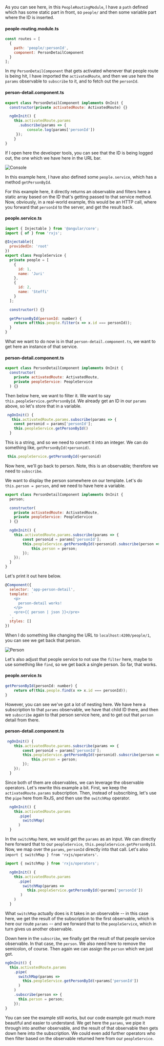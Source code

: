 As you can see here, in this `PeopleRoutingModule`, I have a `path` defined which has some static part in front, so `people/` and then some variable part where the ID is inserted.

#### people-routing.module.ts
```javascript
const routes = [
  {
    path: 'people/:personId',
    component: PersonDetailComponent
  }
];
```

In my `PersonDetailComponent` that gets activated whenever that people route is being hit, I have imported the `activatedRoute`, and then we use here the `params` observable to `subscribe` to it, and to fetch out the `personId`.

#### person-detail.component.ts
```javascript
export class PersonDetailComponent implements OnInit {
  constructor(private activatedRoute: ActivatedRoute) {}

  ngOnInit() {
    this.activatedRoute.params
      .subscribe(params => {
          console.log(params['personId'])
     });
    }
}
```

If I open here the developer tools, you can see that the ID is being logged out, the one which we have here in the URL bar. 

![Console](https://res.cloudinary.com/dg3gyk0gu/image/upload/v1543355066/transcript-images/angular-forward-url-parameters-to-an-angular-service-to-retrieve-the-desired-data-console.png)

In this example here, I have also defined some `people.service`, which has a method `getPersonById`.

For this example here, it directly returns an observable and filters here a static array based on the ID that's getting passed to that service method. Now, obviously, in a real-world example, this would be an HTTP call, where you forward that `personId` to the server, and get the result back.

#### people.service.ts
```javascript
import { Injectable } from '@angular/core';
import { of } from 'rxjs';

@Injectable({
  providedIn: 'root'
})
export class PeopleService {
  private people = [
    {
      id: 1,
      name: 'Juri'
    },
    {
      id: 2,
      name: 'Steffi'
    }
  ];

  constructor() {}

  getPersonById(personId: number) {
    return of(this.people.filter(x => x.id === personId));
  }
}
```

What we want to do now is in that `person-detail.component.ts`, we want to get here an instance of that service. 

#### person-detail.component.ts
```javascript
export class PersonDetailComponent implements OnInit {
  constructor(
    private activatedRoute: ActivatedRoute,
    private peopleService: PeopleService
  ) {}
```

Then below here, we want to filter it. We want to say `this.peopleService.getPersonById`. We already get an ID in our `params` above, so let's store that in a variable.

```javascript
 ngOnInit() {
   this.activatedRoute.params.subscribe(params => {
    const personid = params['personId'];
    this.peopleService.getPersonById()
  }
```

This is a string, and so we need to convert it into an integer. We can do something like, `getPersonById(+personid)`.

```javascript
 this.peopleService.getPersonById(+personid)
```

Now here, we'll go back to person. Note, this is an observable; therefore we need to `subscribe`.

We want to display the person somewhere on our template. Let's do `this.person = person`, and we need to have here a variable. 

```javascript
export class PersonDetailComponent implements OnInit {
  person;

  constructor(
    private activatedRoute: ActivatedRoute,
    private peopleService: PeopleService
  ) {}

  ngOnInit() {
    this.activatedRoute.params.subscribe(params => {
        const personid = params['personId'];
        this.peopleService.getPersonById(+personid).subscribe(person => {
            this.person = person;
        });
    });
  }
}
```

Let's print it out here below. 

```javascript
@Component({
  selector: 'app-person-detail',
  template: `
    <p>
      person-detail works!
    </p>
    <pre>{{ person | json }}</pre>
  `,
  styles: []
})
```

When I do something like changing the URL to `localhost:4200/people/1`, you can see we get back that person.

![Person](https://res.cloudinary.com/dg3gyk0gu/image/upload/v1543355066/transcript-images/angular-forward-url-parameters-to-an-angular-service-to-retrieve-the-desired-data-person.png)

Let's also adjust that people service to not use the `filter` here, maybe to use something like `find`, so we get back a single person. So far, that works.

#### people.service.ts
```javascript
getPersonById(personId: number) {
    return of(this.people.find(x => x.id === personId));
}
```

However, you can see we've got a lot of nesting here. We have here a subscription to that `params` observable, we have that child ID there, and then we `subscribe` again to that person service here, and to get out that `person` detail from there.

#### person-detail.component.ts
```javascript
 ngOnInit() {
    this.activatedRoute.params.subscribe(params => {
        const personid = params['personId'];
        this.peopleService.getPersonById(+personid).subscribe(person => {
            this.person = person;
        });
    });
  }
```

Since both of them are observables, we can leverage the observable operators. Let's rewrite this example a bit. First, we keep the `activatedRoute.params` subscription. Then, instead of subscribing, let's use the `pipe` here from RxJS, and then use the `switchMap` operator.

```javascript
  ngOnInit() {
    this.activatedRoute.params
      .pipe(
        switchMap(
      )
  }
```

In the `switchMap` here, we would get the `params` as an input. We can directly here forward that to our `peopleService`, `this.peopleService.getPersonById`. Now, we map over the `params`, `personId` directly into that call. Let's also `import { switchMap } from 'rxjs/operators'`.

```javascript
import { switchMap } from 'rxjs/operators';

  ngOnInit() {
    this.activatedRoute.params
      .pipe(
        switchMap(params =>
          this.peopleService.getPersonById(+params['personId'])
       )
    )
  }
```

What `switchMap` actually does is it takes in an observable -- in this case here, we get the result of the subscription to the first observable, which is here our route `params` -- and we forward that to the `peopleService`, which in turn gives us another observable.

Down here in the `subscribe`, we finally get the result of that people service observable. In that case, the `person`. We also need here to remove the semicolon, of course. Then again we can assign the `person` which we just got.

```javascript
ngOnInit() {
  this.activatedRoute.params
    .pipe(
      switchMap(params =>
        this.peopleService.getPersonById(+params['personId'])
      )
    )
    .subscribe(person => {
      this.person = person;
    });
}
```

You can see the example still works, but our code example got much more beautiful and easier to understand. We get here the `params`, we pipe it through into another observable, and the result of that observable then gets down here into the subscription. We could even add further operators who then filter based on the observable returned here from our `peopleService`.